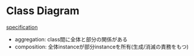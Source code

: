 # Class Diagram

[specification](https://plantuml.com/class-diagram)

* aggregation: class間に全体と部分の関係がある
* composition: 全体instanceが部分instanceを所有(生成/消滅の責務をもつ)



